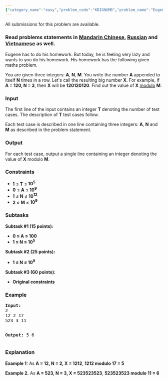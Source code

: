 ```yaml
---
{"category_name":"easy","problem_code":"KBIGNUMB","problem_name":"Eugene and big number","languages_supported":{"0":"ADA","1":"ASM","2":"BASH","3":"BF","4":"C","5":"C99 strict","6":"CAML","7":"CLOJ","8":"CLPS","9":"CPP 4.3.2","10":"CPP 4.9.2","11":"CPP14","12":"CS2","13":"D","14":"ERL","15":"FORT","16":"FS","17":"GO","18":"HASK","19":"ICK","20":"ICON","21":"JAVA","22":"JS","23":"LISP clisp","24":"LISP sbcl","25":"LUA","26":"NEM","27":"NICE","28":"NODEJS","29":"PAS fpc","30":"PAS gpc","31":"PERL","32":"PERL6","33":"PHP","34":"PIKE","35":"PRLG","36":"PYPY","37":"PYTH","38":"PYTH 3.4","39":"RUBY","40":"SCALA","41":"SCM chicken","42":"SCM guile","43":"SCM qobi","44":"ST","45":"TCL","46":"TEXT","47":"WSPC"},"max_timelimit":4,"source_sizelimit":50000,"problem_author":"aangairbender","problem_tester":"mgch","date_added":"5-04-2016","tags":{"0":"aangairbender"},"time":{"view_start_date":1487496600,"submit_start_date":1487496600,"visible_start_date":1487496600,"end_date":1735669800},"layout":"problem"}
---
```

<span class="solution-visible-txt">All submissions for this problem are available.</span><h3> Read problems statements in <a target="_blank" href="http://www.codechef.com/download/translated/FEB17/mandarin/KBIGNUMB.pdf">Mandarin Chinese</a>, <a target="_blank" href="http://www.codechef.com/download/translated/FEB17/russian/KBIGNUMB.pdf">Russian</a> and <a target="_blank" href="http://www.codechef.com/download/translated/FEB17/vietnamese/KBIGNUMB.pdf">Vietnamese</a> as well.</h3>

<p>Eugene has to do his homework. But today, he is feeling very lazy and wants to you do his homework. His homework has the following given maths problem.</p>

<p>You are given three integers: <b>A</b>, <b>N</b>, <b>M</b>. You write the number <b>A</b> appended to itself <b>N</b> times in a row. Let's call the resulting big number <b>X</b>. For example, if <b>A = 120, N = 3</b>, then <b>X</b> will be <b>120120120</b>. Find out the value of <b>X</b> <a href="https://en.wikipedia.org/wiki/Modulo_operation">modulo</a> <b>M</b>.</p>

<h3>Input</h3>
<p>The first line of the input contains an integer <b>T</b> denoting the number of test cases. The description of <b>T</b> test cases follow.</p>
<p>Each test case is described in one line containing three integers: <b>A</b>, <b>N</b> and <b>M</b> as described in the problem statement.</p>

<h3>Output</h3>
<p>For each test case, output a single line containing an integer denoting the value of <b>X</b> modulo <b>M</b>.</p>

<h3>Constraints</h3>
<ul>
<li><b>1</b> ≤ <b>T</b> ≤ <b>10<sup>5</sup></b></li>
<li><b>0</b> ≤ <b>A</b> ≤ <b>10<sup>9</sup></b></li>
<li><b>1</b> ≤ <b>N</b> ≤ <b>10<sup>12</sup></b></li>
<li><b>2</b> ≤ <b>M</b> ≤ <b>10<sup>9</sup></b></li>
</ul>

<h3>Subtasks</h3>

<p><b>Subtask #1 (15 points):</b>
<ul>
<li><b>0 ≤ A ≤ 100</b></li>
<li><b>1 ≤ N ≤ 10<sup>5</sup></b></li>
</ul>
</p>
<p><b>Subtask #2 (25 points):</b>
<ul>
<li><b>1 ≤ N ≤ 10<sup>9</sup></b></li>
</ul>
</p>
<p><b>Subtask #3 (60 points):</b>
<ul>
<li><b>Original constraints</b></li>
</ul>
</p>

<h3>Example</h3>
<pre><b>Input:</b>
2
12 2 17
523 3 11

<b>Output:</b>
5
6
</pre>

<h3>Explanation</h3>
<p><b>Example 1:</b> As <b>A = 12, N = 2, X = 1212</b>, <b>1212 modulo 17 = 5</b></p>

<p><b>Example 2.</b> As <b>A = 523, N = 3, X = 523523523</b>, <b>523523523 modulo 11 = 6</b></p>
